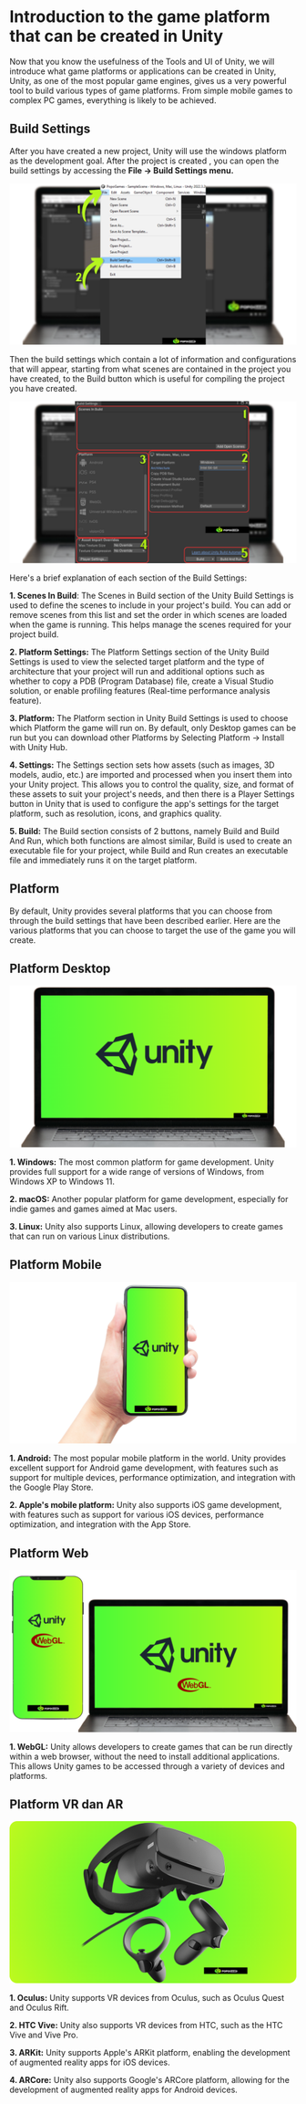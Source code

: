 # Introduction to the game platform that can be created in Unity 

Now that you know the usefulness of the Tools and UI of Unity, we will introduce what game platforms or applications can be created in Unity, Unity, as one of the most popular game engines, gives us a very powerful tool to build various types of game platforms. From simple mobile games to complex PC games, everything is likely to be achieved.

## Build Settings

After you have created a new project, Unity will use the windows platform as the development goal. After the project is created , you can open the build settings by accessing the **File -> Build Settings menu.**

![Gambar Proyek](1.png)

Then the build settings which contain a lot of information and configurations that will appear, starting from what scenes are contained in the project you have created, to the Build button which is useful for compiling the project you have created.

![!](2.png)

Here's a brief explanation of each section of the Build Settings:

**1. Scenes In Build**: The Scenes in Build section of the Unity Build Settings is used to define the scenes to include in your project's build. You can add or remove scenes from this list and set the order in which scenes are loaded when the game is running. This helps manage the scenes required for your project build.

**2. Platform Settings:** The Platform Settings section of the Unity Build Settings is used to view the selected target platform and the type of architecture that your project will run and additional options such as whether to copy a PDB (Program Database) file, create a Visual Studio solution, or enable profiling features (Real-time performance analysis feature).

**3. Platform:** The Platform section in Unity Build Settings is used to choose which Platform the game will run on. By default, only Desktop games can be run but you can download other Platforms by Selecting Platform -> Install with Unity Hub.

**4. Settings:** The Settings section sets how assets (such as images, 3D models, audio, etc.) are imported and processed when you insert them into your Unity project. This allows you to control the quality, size, and format of these assets to suit your project's needs, and then there is a Player Settings button in Unity that is used to configure the app's settings for the target platform, such as resolution, icons, and graphics quality.

**5. Build:** The Build section consists of 2 buttons, namely Build and Build And Run, which both functions are almost similar, Build is used to create an executable file for your project, while Build and Run creates an executable file and immediately runs it on the target platform.

## Platform

By default, Unity provides several platforms that you can choose from through the build settings that have been described earlier. Here are the various platforms that you can choose to target the use of the game you will create.

## Platform Desktop

![](4.png)

**1. Windows:** The most common platform for game development. Unity provides full support for a wide range of versions of Windows, from Windows XP to Windows 11.

**2. macOS:** Another popular platform for game development, especially for indie games and games aimed at Mac users.

**3. Linux:** Unity also supports Linux, allowing developers to create games that can run on various Linux distributions.

## Platform Mobile

![](5.png)

**1. Android:** The most popular mobile platform in the world. Unity provides excellent support for Android game development, with features such as support for multiple devices, performance optimization, and integration with the Google Play Store.

**2. Apple's mobile platform:** Unity also supports iOS game development, with features such as support for various iOS devices, performance optimization, and integration with the App Store.

## Platform Web 

![](6.png)

**1. WebGL:** Unity allows developers to create games that can be run directly within a web browser, without the need to install additional applications. This allows Unity games to be accessed through a variety of devices and platforms.

## Platform VR dan AR

![](7.png)

**1. Oculus:** Unity supports VR devices from Oculus, such as Oculus Quest and Oculus Rift.

**2. HTC Vive:** Unity also supports VR devices from HTC, such as the HTC Vive and Vive Pro.

**3. ARKit:** Unity supports Apple's ARKit platform, enabling the development of augmented reality apps for iOS devices.

**4. ARCore:** Unity also supports Google's ARCore platform, allowing for the development of augmented reality apps for Android devices.
